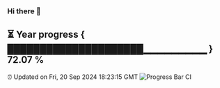 ### Hi there 👋
⏳ Year progress { █████████████████████▁▁▁▁▁▁▁▁▁ } 72.07 %
---
⏰ Updated on Fri, 20 Sep 2024 18:23:15 GMT
![Progress Bar CI](https://github.com/liununu/liununu/workflows/Progress%20Bar%20CI/badge.svg)
